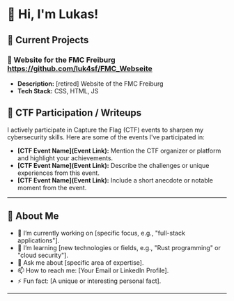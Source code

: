 # 👋 Hi, I'm Lukas!

## 🚀 Current Projects

### 🌟 Website for the FMC Freiburg https://github.com/luk4sf/FMC_Webseite
- **Description:** [retired] Website of the FMC Freiburg
- **Tech Stack:** CSS, HTML, JS

## 🎯 CTF Participation / Writeups

I actively participate in Capture the Flag (CTF) events to sharpen my cybersecurity skills. Here are some of the events I've participated in:

- **[CTF Event Name](Event Link):** Mention the CTF organizer or platform and highlight your achievements.
- **[CTF Event Name](Event Link):** Describe the challenges or unique experiences from this event.
- **[CTF Event Name](Event Link):** Include a short anecdote or notable moment from the event.

---

## 🌱 About Me

- 🔭 I’m currently working on [specific focus, e.g., "full-stack applications"].
- 🌱 I’m learning [new technologies or fields, e.g., "Rust programming" or "cloud security"].
- 💬 Ask me about [specific area of expertise].
- 📫 How to reach me: [Your Email or LinkedIn Profile].
- ⚡ Fun fact: [A unique or interesting personal fact].

---


